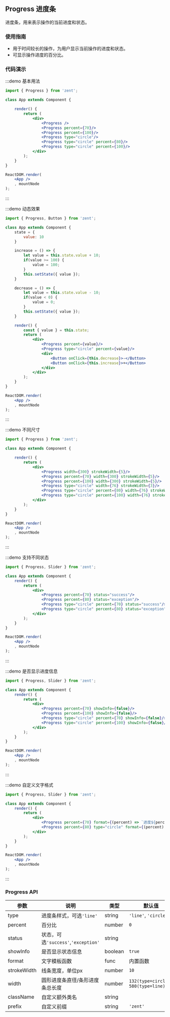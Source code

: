 ## Progress 进度条

进度条，用来表示操作的当前进度和状态。

### 使用指南

-  用于时间较长的操作，为用户显示当前操作的进度和状态。
-  可显示操作进度的百分比。

### 代码演示
:::demo 基本用法
```jsx
import { Progress } from 'zent';

class App extends Component {

	render() {
		return (
			<div>
				<Progress />
				<Progress percent={70}/>
				<Progress percent={100}/>
				<Progress type="circle"/>
				<Progress type="circle" percent={80}/>
				<Progress type="circle" percent={100}/>
			</div>
		);
	}
}

ReactDOM.render(
	<App />
	, mountNode
);
```
:::

:::demo 动态效果
```jsx
import { Progress, Button } from 'zent';

class App extends Component {
	state = {
		value: 10
	}

	increase = () => {
		let value = this.state.value + 10;
		if(value >= 100) {
			value = 100;
		}
		this.setState({ value });
	}

	decrease = () => {
		let value = this.state.value - 10;
		if(value < 0) {
			value = 0;
		}
		this.setState({ value });
	}

	render() {
		const { value } = this.state;
		return (
			<div>
				<Progress percent={value}/>
				<Progress type="circle" percent={value}/>
				<div>
					<Button onClick={this.decrease}>-</Button>
					<Button onClick={this.increase}>+</Button>
				</div>
			</div>
		);
	}
}

ReactDOM.render(
	<App />
	, mountNode
);
```
:::

:::demo 不同尺寸
```jsx
import { Progress } from 'zent';

class App extends Component {

	render() {
		return (
			<div>
				<Progress width={300} strokeWidth={5}/>
				<Progress percent={70} width={300} strokeWidth={5}/>
				<Progress percent={100} width={300} strokeWidth={5}/>
				<Progress type="circle" width={76} strokeWidth={3}/>
				<Progress type="circle" percent={80} width={76} strokeWidth={3}/>
				<Progress type="circle" percent={100} width={76} strokeWidth={3}/>
			</div>
		);
	}
}

ReactDOM.render(
	<App />
	, mountNode
);
```
:::

:::demo 支持不同状态
```jsx
import { Progress, Slider } from 'zent';

class App extends Component {
	render() {
		return (
			<div>
				<Progress percent={70} status="success"/>
				<Progress percent={80} status="exception"/>
				<Progress type="circle" percent={70} status="success"/>
				<Progress type="circle" percent={80} status="exception"/>
			</div>
		);
	}
}

ReactDOM.render(
	<App />
	, mountNode
);
```
:::

:::demo 是否显示进度信息
```jsx
import { Progress, Slider } from 'zent';

class App extends Component {
	render() {
		return (
			<div>
				<Progress percent={70} showInfo={false}/>
				<Progress percent={100} showInfo={false}/>
				<Progress type="circle" percent={70} showInfo={false}/>
				<Progress type="circle" percent={100} showInfo={false}/>
			</div>
		);
	}
}

ReactDOM.render(
	<App />
	, mountNode
);
```
:::

:::demo 自定义文字格式
```jsx
import { Progress, Slider } from 'zent';

class App extends Component {
	render() {
		return (
			<div>
				<Progress percent={70} format={(percent) => `进度${percent}%`}/>
				<Progress percent={80} type="circle" format={(percent) => `进度${percent}%`}/>
			</div>
		);
	}
}

ReactDOM.render(
	<App />
	, mountNode
);
```
:::

### Progress API

| 参数           | 说明                | 类型             | 默认值                 |
| ------------ | ----------------- | -------------- | ------------------- |
| type | 进度条样式，可选`'line'` | string | `'line'`, `'circle'` |
| percent | 百分比 | number     | `0` |
| status | 状态，可选`'success'`,`'exception'` | string|  |
| showInfo | 是否显示状态信息 | boolean | `true`  |
| format | 文字模板函数 | func | 内置函数 |
| strokeWidth | 线条宽度，单位px | number | `10` | |
| width | 圆形进度条直径/条形进度条总长度 | number | `132(type=circle), 580(type=line)` |   
| className | 自定义额外类名 | string |                     |
| prefix | 自定义前缀 | string | `'zent'`            |

<style>
.zent-progress {
	margin-bottom: 10px;
}
.zent-progress-circle {
	margin-right: 10px;
}
</style>
